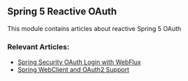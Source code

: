 ## Spring 5 Reactive OAuth

This module contains articles about reactive Spring 5 OAuth

### Relevant Articles: 

- [Spring Security OAuth Login with WebFlux](https://www.baeldung.com/spring-oauth-login-webflux)
- [Spring WebClient and OAuth2 Support](https://www.baeldung.com/spring-webclient-oauth2)
